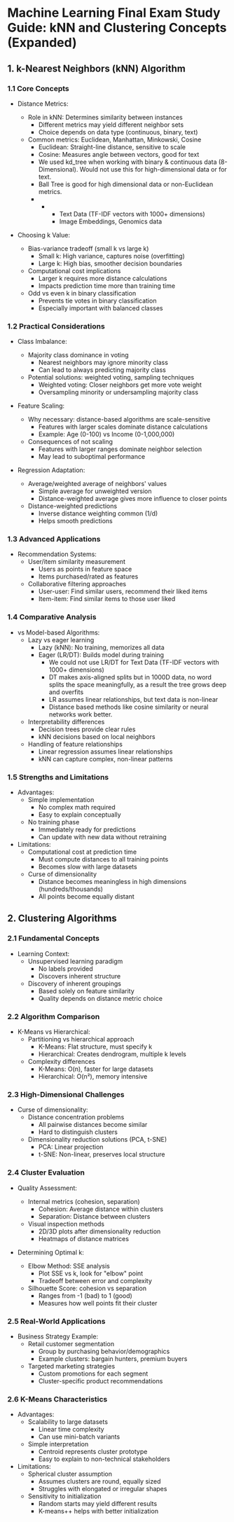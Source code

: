 # Machine Learning Final Exam Study Guide: kNN and Clustering Concepts (Expanded)

## 1. k-Nearest Neighbors (kNN) Algorithm

### 1.1 Core Concepts
- Distance Metrics:
  * Role in kNN: Determines similarity between instances
    - Different metrics may yield different neighbor sets
    - Choice depends on data type (continuous, binary, text)
  * Common metrics: Euclidean, Manhattan, Minkowski, Cosine
    - Euclidean: Straight-line distance, sensitive to scale
    - Cosine: Measures angle between vectors, good for text
    - We used kd_tree when working with binary & continuous data (8-Dimensional). Would not use this for high-dimensional data or for text.
    - Ball Tree is good for high dimensional data or non-Euclidean metrics.
    - - - Text Data (TF-IDF vectors with 1000+ dimensions)
        - Image Embeddings, Genomics data

- Choosing k Value:
  * Bias-variance tradeoff (small k vs large k)
    - Small k: High variance, captures noise (overfitting)
    - Large k: High bias, smoother decision boundaries
  * Computational cost implications
    - Larger k requires more distance calculations
    - Impacts prediction time more than training time
  * Odd vs even k in binary classification
    - Prevents tie votes in binary classification
    - Especially important with balanced classes

### 1.2 Practical Considerations
- Class Imbalance:
  * Majority class dominance in voting
    - Nearest neighbors may ignore minority class
    - Can lead to always predicting majority class
  * Potential solutions: weighted voting, sampling techniques
    - Weighted voting: Closer neighbors get more vote weight
    - Oversampling minority or undersampling majority class

- Feature Scaling:
  * Why necessary: distance-based algorithms are scale-sensitive
    - Features with larger scales dominate distance calculations
    - Example: Age (0-100) vs Income (0-1,000,000)
  * Consequences of not scaling
    - Features with larger ranges dominate neighbor selection
    - May lead to suboptimal performance

- Regression Adaptation:
  * Average/weighted average of neighbors' values
    - Simple average for unweighted version
    - Distance-weighted average gives more influence to closer points
  * Distance-weighted predictions
    - Inverse distance weighting common (1/d)
    - Helps smooth predictions

### 1.3 Advanced Applications
- Recommendation Systems:
  * User/item similarity measurement
    - Users as points in feature space
    - Items purchased/rated as features
  * Collaborative filtering approaches
    - User-user: Find similar users, recommend their liked items
    - Item-item: Find similar items to those user liked

### 1.4 Comparative Analysis
- vs Model-based Algorithms:
  * Lazy vs eager learning
    - Lazy (kNN): No training, memorizes all data
    - Eager (LR/DT): Builds model during training
       - We could not use LR/DT for Text Data (TF-IDF vectors with 1000+ dimensions)
       - DT makes axis-aligned splits but in 1000D data, no word splits the space meaningfully, as a result the tree grows deep and overfits
       - LR assumes linear relationships, but text data is non-linear
       - Distance based methods like cosine similarity or neural networks work better.
  * Interpretability differences
    - Decision trees provide clear rules
    - kNN decisions based on local neighbors
  * Handling of feature relationships
    - Linear regression assumes linear relationships
    - kNN can capture complex, non-linear patterns

### 1.5 Strengths and Limitations
- Advantages:
  * Simple implementation
    - No complex math required
    - Easy to explain conceptually
  * No training phase
    - Immediately ready for predictions
    - Can update with new data without retraining
- Limitations:
  * Computational cost at prediction time
    - Must compute distances to all training points
    - Becomes slow with large datasets
  * Curse of dimensionality
    - Distance becomes meaningless in high dimensions (hundreds/thousands)
    - All points become equally distant

## 2. Clustering Algorithms

### 2.1 Fundamental Concepts
- Learning Context:
  * Unsupervised learning paradigm
    - No labels provided
    - Discovers inherent structure
  * Discovery of inherent groupings
    - Based solely on feature similarity
    - Quality depends on distance metric choice

### 2.2 Algorithm Comparison
- K-Means vs Hierarchical:
  * Partitioning vs hierarchical approach
    - K-Means: Flat structure, must specify k
    - Hierarchical: Creates dendrogram, multiple k levels
  * Complexity differences
    - K-Means: O(n), faster for large datasets
    - Hierarchical: O(n²), memory intensive

### 2.3 High-Dimensional Challenges
- Curse of dimensionality:
  * Distance concentration problems
    - All pairwise distances become similar
    - Hard to distinguish clusters
  * Dimensionality reduction solutions (PCA, t-SNE)
    - PCA: Linear projection
    - t-SNE: Non-linear, preserves local structure

### 2.4 Cluster Evaluation
- Quality Assessment:
  * Internal metrics (cohesion, separation)
    - Cohesion: Average distance within clusters
    - Separation: Distance between clusters
  * Visual inspection methods
    - 2D/3D plots after dimensionality reduction
    - Heatmaps of distance matrices

- Determining Optimal k:
  * Elbow Method: SSE analysis
    - Plot SSE vs k, look for "elbow" point
    - Tradeoff between error and complexity
  * Silhouette Score: cohesion vs separation
    - Ranges from -1 (bad) to 1 (good)
    - Measures how well points fit their cluster

### 2.5 Real-World Applications
- Business Strategy Example:
  * Retail customer segmentation
    - Group by purchasing behavior/demographics
    - Example clusters: bargain hunters, premium buyers
  * Targeted marketing strategies
    - Custom promotions for each segment
    - Cluster-specific product recommendations

### 2.6 K-Means Characteristics
- Advantages:
  * Scalability to large datasets
    - Linear time complexity
    - Can use mini-batch variants
  * Simple interpretation
    - Centroid represents cluster prototype
    - Easy to explain to non-technical stakeholders
- Limitations:
  * Spherical cluster assumption
    - Assumes clusters are round, equally sized
    - Struggles with elongated or irregular shapes
  * Sensitivity to initialization
    - Random starts may yield different results
    - K-means++ helps with better initialization

